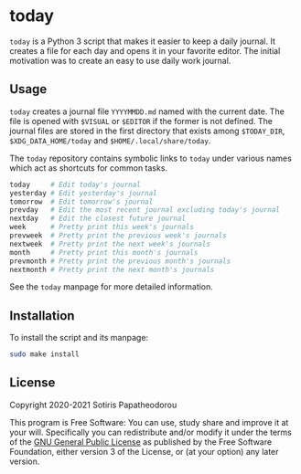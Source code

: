<!-- SPDX-FileCopyrightText: 2020-2021 Sotiris Papatheodorou -->
<!-- SPDX-License-Identifier: GPL-3.0-or-later -->

# today

`today` is a Python 3 script that makes it easier to keep a daily journal. It
creates a file for each day and opens it in your favorite editor. The initial
motivation was to create an easy to use daily work journal.



## Usage

`today` creates a journal file `YYYYMMDD.md` named with the current date. The
file is opened with `$VISUAL` or `$EDITOR` if the former is not defined. The
journal files are stored in the first directory that exists among `$TODAY_DIR`,
`$XDG_DATA_HOME/today` and `$HOME/.local/share/today`.

The `today` repository contains symbolic links to `today` under various names
which act as shortcuts for common tasks.

``` sh
today     # Edit today's journal
yesterday # Edit yesterday's journal
tomorrow  # Edit tomorrow's journal
prevday   # Edit the most recent journal excluding today's journal
nextday   # Edit the closest future journal
week      # Pretty print this week's journals
prevweek  # Pretty print the previous week's journals
nextweek  # Pretty print the next week's journals
month     # Pretty print this month's journals
prevmonth # Pretty print the previous month's journals
nextmonth # Pretty print the next month's journals
```

See the `today` manpage for more detailed information.



## Installation

To install the script and its manpage:

``` sh
sudo make install
```



## License

Copyright 2020-2021 Sotiris Papatheodorou

This program is Free Software: You can use, study share and improve it at your
will. Specifically you can redistribute and/or modify it under the terms of the
[GNU General Public License](https://www.gnu.org/licenses/gpl.html) as
published by the Free Software Foundation, either version 3 of the License, or
(at your option) any later version.

